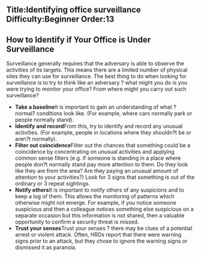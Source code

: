 Title:Identifying office surveillance
Difficulty:Beginner
Order:13
---
## How to Identify if Your Office is Under Surveillance

Surveillance generally requires that the adversary is able to observe the activities of its targets. This means there are a limited number of physical sites they can use for surveillance. The best thing to do when looking for surveillance is to try to think like an adversary ? what might you do is you were trying to monitor your office? From where might you carry out such surveillance?

*   **Take a baseline**It is important to gain an understanding of what ?normal? conditions look like. (For example, where cars normally park or people normally stand).
*   **Identify and record**From this, try to identify and record any unusual activities. (For example, people in locations where they shouldn?t be or aren?t normally).
*   **Filter out coincidence**Filter out the chances that something could be a coincidence by concentrating on unusual activities and applying common sense filters (e.g. if someone is standing in a place where people don?t normally stand pay more attention to them. Do they look like they are from the area? Are they paying an unusual amount of attention to your activities?) Look for 3 signs that something is out of the ordinary or 3 repeat sightings.
*   **Notify others**It is important to notify others of any suspicions and to keep a log of them. This allows the monitoring of patterns which otherwise might not emerge. For example, if you notice someone suspicious and then a colleague notices something else suspicious on a separate occasion but this information is not shared, then a valuable opportunity to confirm a security threat is missed.
*   **Trust your senses**Trust your senses ? there may be clues of a potential arrest or violent attack. Often, HRDs report that there were warning signs prior to an attack, but they chose to ignore the warning signs or dismissed it as paranoia.
